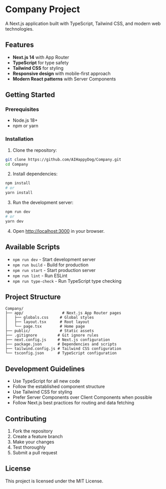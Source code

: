 # Company Project

A Next.js application built with TypeScript, Tailwind CSS, and modern web technologies.

## Features

- **Next.js 14** with App Router
- **TypeScript** for type safety
- **Tailwind CSS** for styling
- **Responsive design** with mobile-first approach
- **Modern React patterns** with Server Components

## Getting Started

### Prerequisites

- Node.js 18+ 
- npm or yarn

### Installation

1. Clone the repository:
```bash
git clone https://github.com/AIHappyDog/Company.git
cd Company
```

2. Install dependencies:
```bash
npm install
# or
yarn install
```

3. Run the development server:
```bash
npm run dev
# or
yarn dev
```

4. Open [http://localhost:3000](http://localhost:3000) in your browser.

## Available Scripts

- `npm run dev` - Start development server
- `npm run build` - Build for production
- `npm run start` - Start production server
- `npm run lint` - Run ESLint
- `npm run type-check` - Run TypeScript type checking

## Project Structure

```
Company/
├── app/                 # Next.js App Router pages
│   ├── globals.css     # Global styles
│   ├── layout.tsx      # Root layout
│   └── page.tsx        # Home page
├── public/             # Static assets
├── .gitignore         # Git ignore rules
├── next.config.js     # Next.js configuration
├── package.json       # Dependencies and scripts
├── tailwind.config.js # Tailwind CSS configuration
└── tsconfig.json      # TypeScript configuration
```

## Development Guidelines

- Use TypeScript for all new code
- Follow the established component structure
- Use Tailwind CSS for styling
- Prefer Server Components over Client Components when possible
- Follow Next.js best practices for routing and data fetching

## Contributing

1. Fork the repository
2. Create a feature branch
3. Make your changes
4. Test thoroughly
5. Submit a pull request

## License

This project is licensed under the MIT License.
